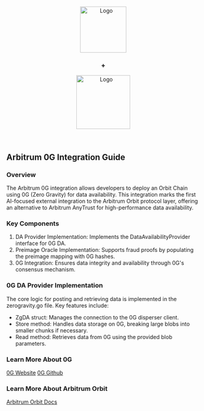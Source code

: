 <br />
<p align="center">
  <p align="center" href="https://arbitrum.io/">
  <img src="https://arbitrum.io/assets/arbitrum/logo_color.png" alt="Logo" width="120" height="120">
  </p>
  <h3 align="center">+</h3>
  <p align="center" href="https://arbitrum.io/">
  <img src="https://framerusercontent.com/images/JJi9BT4FAjp4W63c3jjNz0eezQ.png" alt="Logo" width="140" height="140">
  </p>
    <br />
  </p>
</p>


## Arbitrum 0G Integration Guide

### Overview

The Arbitrum 0G integration allows developers to deploy an Orbit Chain using 0G (Zero Gravity) for data availability. This integration marks the first AI-focused external integration to the Arbitrum Orbit protocol layer, offering an alternative to Arbitrum AnyTrust for high-performance data availability.

### Key Components

1. DA Provider Implementation: Implements the DataAvailabilityProvider interface for 0G DA.
2. Preimage Oracle Implementation: Supports fraud proofs by populating the preimage mapping with 0G hashes.
3. 0G Integration: Ensures data integrity and availability through 0G's consensus mechanism.

### 0G DA Provider Implementation
The core logic for posting and retrieving data is implemented in the zerogravity.go file. Key features include:
- ZgDA struct: Manages the connection to the 0G disperser client.
- Store method: Handles data storage on 0G, breaking large blobs into smaller chunks if necessary.
- Read method: Retrieves data from 0G using the provided blob parameters.

### Learn More About 0G

[0G Website](https://0g.org/)
[0G Github](https://github.com/0g-project/0g)

### Learn More About Arbitrum Orbit

[Arbitrum Orbit Docs](https://developer.arbitrum.io/orbit)
